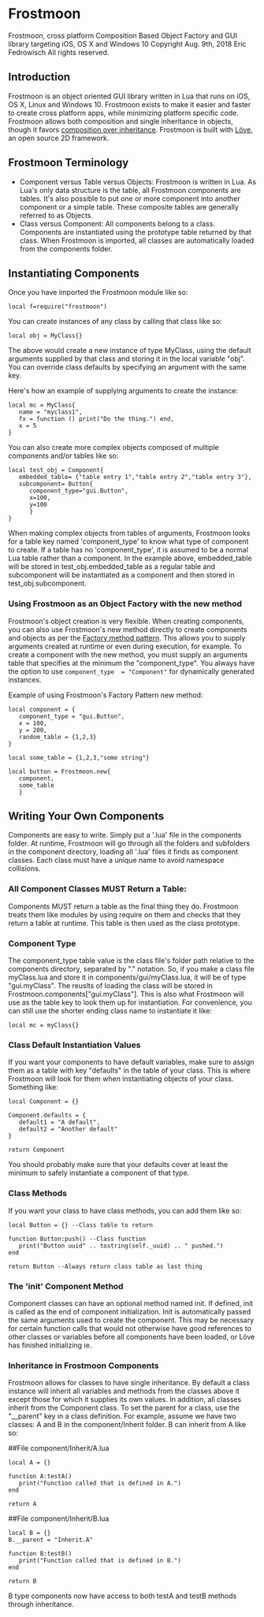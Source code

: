 # Frostmoon
Frostmoon, cross platform Composition Based Object Factory and GUI library
targeting iOS, OS X and Windows 10
Copyright Aug. 9th, 2018 Eric Fedrowisch All rights reserved.
## Introduction
Frostmoon is an object oriented GUI library written in Lua that runs on iOS, OS X, Linux and Windows 10. Frostmoon exists to make it easier and faster to create cross platform apps, while minimizing platform specific code. Frostmoon allows both composition and single inheritance in objects, though it favors [composition over inheritance](https://en.wikipedia.org/wiki/Composition_over_inheritance). Frostmoon is built with [Löve](https://love2d.org/), an open source 2D framework.
## Frostmoon Terminology
- Component versus Table versus Objects:
Frostmoon is written in Lua. As Lua's only data structure is the table, all Frostmoon components are tables. It's also possible to put one or more component into another component or a simple table. These composite tables are generally referred to as Objects.
- Class versus Component:
All components belong to a class. Components are instantiated using the prototype table returned by that class. When Frostmoon is imported, all classes are automatically loaded from the components folder.
## Instantiating Components
Once you have imported the Frostmoon module like so:
```
local f=require("frostmoon")
```
You can create instances of any class by calling that class like so:
```
local obj = MyClass{}
```
The above would create a new instance of type MyClass, using the default arguments supplied by that class and storing it in the local variable "obj". You can override class defaults by specifying an argument with the same key.

Here's how an example of supplying arguments to create the instance:
```
local mc = MyClass{
   name = "myclass1",
   fx = function () print("Do the thing.") end,
   x = 5
}
```

You can also create more complex objects composed of multiple components and/or tables like so:
```
local test_obj = Component{
   embedded_table= {"table entry 1","table entry 2","table entry 3"},
   subcomponent= Button{
      component_type="gui.Button",
      x=100,
      y=100
      }
}
```
When making complex objects from tables of arguments, Frostmoon looks for a table key named 'component_type' to know what type of component to create. If a table has no 'component_type', it is assumed to be a normal Lua table rather than a component. In the example above, embedded_table will be stored in test_obj.embedded_table as a regular table and subcomponent will be instantiated as a component and then stored in test_obj.subcomponent.

### Using Frostmoon as an Object Factory with the new method
Frostmoon's object creation is very flexible. When creating components, you can also use Frostmoon's new method directly to create components and objects as per the [Factory method pattern](https://en.wikipedia.org/wiki/Factory_method_pattern). This allows you to supply arguments created at runtime or even during execution, for example. To create a component with the new method, you must supply an arguments table that specifies at the minimum the "component_type". You always have the option to use ```component_type  = "Component"``` for dynamically generated instances.

Example of using Frostmoon's Factory Pattern new method:
```
local component = {
   component_type = "gui.Button",
   x = 100,
   y = 200,
   random_table = {1,2,3}
}

local some_table = {1,2,3,"some string"}

local button = Frostmoon.new{
   component,
   some_table
   }
```

## Writing Your Own Components
Components are easy to write. Simply put a '.lua' file in the components folder.
At runtime, Frostmoon will go through all the folders and subfolders in the component directory, loading all '.lua' files it finds as component classes. Each class must have a unique name to avoid namespace collisions.
### All Component Classes MUST Return a Table:
Components MUST return a table as the final thing they do. Frostmoon treats them like modules by using require on them and checks that they return a table at runtime. This table is then used as the class prototype.
### Component Type
The component_type table value is the class file's folder path relative to the components directory, separated by "." notation. So, if you make a class file myClass.lua and store it in components/gui/myClass.lua, it will be of type "gui.myClass". The reuslts of loading the class will be stored in Frostmoon.components["gui.myClass"]. This is also what Frostmoon will use as the table key to look them up for instantiation. For convenience, you can still use the shorter ending class name to instantiate it like:
```
local mc = myClass{}
```
### Class Default Instantiation Values
If you want your components to have default variables, make sure to assign them as a table with key "defaults" in the table of your class. This is where Frostmoon will look for them when instantiating objects of your class.
Something like:
```
local Component = {}

Component.defaults = {
   default1 = "A default",
   default2 = "Another default"
}

return Component
```

You should probably make sure that your defaults cover at least the minimum to safely instantiate a component of that type.
### Class Methods
If you want your class to have class methods, you can add them like so:
```
local Button = {} --Class table to return

function Button:push() --Class function
   print("Button uuid" .. tostring(self._uuid) .. " pushed.")
end

return Button --Always return class table as last thing
```
### The 'init' Component Method
Component classes can have an optional method named init. If defined, init is called as the end of component initialization. Init is automatically passed the same arguments used to create the component. This may be necessary for certain function calls that would not otherwise have good references to other classes or variables before all components have been loaded, or Löve has finished initializing ie.
### Inheritance in Frostmoon Components
Frostmoon allows for classes to have single inheritance. By default a class instance will inherit all variables and methods from the classes above it except those for which it supplies its own values. In addition, all classes inherit from the Component class. To set the parent for a class, use the "__parent" key in a class definition.
For example, assume we have two classes: A and B in the component/Inherit folder. B can inherit from A like so:

##File component/Inherit/A.lua
```
local A = {}

function A:testA()
   print("Function called that is defined in A.")
end

return A
```
##File component/Inherit/B.lua
```
local B = {}
B.__parent = "Inherit.A"

function B:testB()
   print("Function called that is defined in B.")
end

return B
```
B type components now have access to both testA and testB methods through inheritance.
